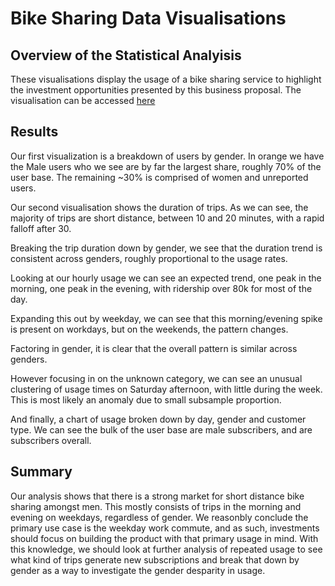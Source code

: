 # Bike Sharing Data Visualisations
## Overview of the Statistical Analyisis 
These visualisations display the usage of a bike sharing service to highlight the investment opportunities presented by this business proposal. The visualisation can be accessed [here](https://public.tableau.com/app/profile/theodore.ofner/viz/challengebook/BreakdownofUsageData?publish=yes)

## Results
[](https://raw.githubusercontent.com/SecretDoves3000/bikesharing/main/images/piess.png)
Our first visualization is a breakdown of users by gender. In orange we have the Male users who we see are by far the largest share, roughly 70% of the user base. The remaining ~30% is comprised of women and unreported users.

[](https://raw.githubusercontent.com/SecretDoves3000/bikesharing/main/images/ctfuss.png)
Our second visualisation shows the duration of trips. As we can see, the majority of trips are short distance, between 10 and 20 minutes, with a rapid falloff after 30. 

[](https://raw.githubusercontent.com/SecretDoves3000/bikesharing/main/images/ctfugss.png)
Breaking the trip duration down by gender, we see that the duration trend is consistent across genders, roughly proportional to the usage rates.

[](https://raw.githubusercontent.com/SecretDoves3000/bikesharing/main/images/hourlyss.png)
Looking at our hourly usage we can see an expected trend, one peak in the morning, one peak in the evening, with ridership over 80k for most of the day.

[](https://raw.githubusercontent.com/SecretDoves3000/bikesharing/main/images/weekdayss.png)
Expanding this out by weekday, we can see that this morning/evening spike is present on workdays, but on the weekends, the pattern changes.

[](https://raw.githubusercontent.com/SecretDoves3000/bikesharing/main/images/weekdaygss.png)
Factoring in gender, it is clear that the overall pattern is similar across genders.

[](https://raw.githubusercontent.com/SecretDoves3000/bikesharing/main/images/unknown.png)
However focusing in on the unknown category, we can see an unusual clustering of usage times on Saturday afternoon, with little during the week. This is most likely an anomaly due to small subsample proportion.

[](https://raw.githubusercontent.com/SecretDoves3000/bikesharing/main/images/typess.png)
And finally, a chart of usage broken down by day, gender and customer type. We can see the bulk of the user base are male subscribers, and are subscribers overall. 

## Summary
Our analysis shows that there is a strong market for short distance bike sharing amongst men. This mostly consists of trips in the morning and evening on weekdays, regardless of gender. We reasonbly conclude the primary use case is the weekday work commute, and as such, investments should focus on building the product with that primary usage in mind. With this knowledge, we should look at further analysis of repeated usage to see what kind of trips generate new subscriptions and break that down by gender as a way to investigate the gender desparity in usage.
